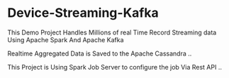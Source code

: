 # Device-Streaming-Kafka

This Demo Project Handles Millions of real Time Record Streaming data Using Apache Spark And Apache Kafka 

Realtime Aggregated Data is Saved to the Apache Cassandra ..

This Project is Using Spark Job Server to configure the job Via Rest API ..

